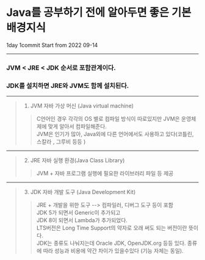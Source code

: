 # Java를 공부하기 전에 알아두면 좋은 기본 배경지식 
1day 1commit Start from 2022 09-14
- - -
### JVM < JRE < JDK 순서로 포함관계이다.
### JDK를 설치하면 JRE와 JVM도 함께 설치된다.
- - -
> 1. JVM 자바 가상 머신 (Java virtual machine)   
>> C언어인 경우 각각의 OS 별로 컴파일 방식이 따로있지만 JVM은 운영체제에 맞게 알아서 컴파일해준다.   
>> JVM은 인기가 많아, Java외에 다른 언어에서도 사용하고 있다(코틀린, 스칼라 , 그루비 등등 )
- - -
> 2. JRE 자바 실행 환경(Java Class Library) 
>> JVM + 자바 프로그램 실행에 필요한 라이브러리 파일 등 제공 
- - - 
> 3. JDK 자바 개발 도구 (Java Development Kit) 
>> JRE + 개발을 위한 도구 
--> 컴파일러, 디버그 도구 등이 포함   
>> JDK 5가 되면서 Generic이 추가되고   
>> JDK 8이 되면서 Lambda가 추가되었다.   
>> LTS버전은 Long Time Support의 약자로 
오래 써도 되는 버전이란 뜻이다.   
>> JDK는 종류도 나눠지는데 Oracle JDK, OpenJDK.org 등등 있다. 종류에 따라 성능과 비용에 약간 차이가 있을수있다 (기능 자체는 동일).


